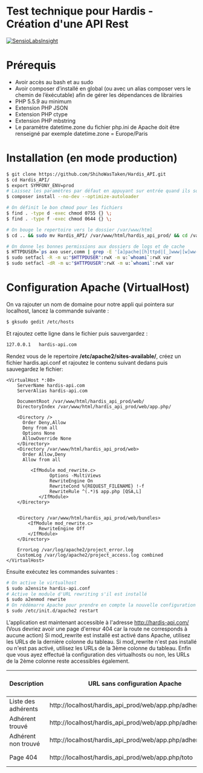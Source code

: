 Test technique pour Hardis - Création d'une API Rest
=======

[![SensioLabsInsight](https://insight.sensiolabs.com/projects/21be9ed2-ea96-4120-b96e-593a73ab9db2/big.png)](https://insight.sensiolabs.com/projects/21be9ed2-ea96-4120-b96e-593a73ab9db2)

Prérequis
======
* Avoir accès au bash et au sudo
*	Avoir composer d’installé en global (ou avec un alias composer vers le chemin de l’éxécutable) afin de gérer les dépendances de librairies
*	PHP 5.5.9 au minimum
*	Extension PHP JSON
*	Extension PHP ctype
*	Extension PHP mbstring
*	Le paramètre datetime.zone du fichier php.ini de Apache doit être renseigné par exemple datetime.zone = Europe/Paris


Installation (en mode production)
======

```bash
$ git clone https://github.com/ShihoWasTaken/Hardis_API.git
$ cd Hardis_API/
$ export SYMFONY_ENV=prod
# Laissez les paramètres par défaut en appuyant sur entrée quand ils sont demandés
$ composer install --no-dev --optimize-autoloader

# On définit le bon chmod pour les fichiers
$ find . -type d -exec chmod 0755 {} \;
$ find . -type f -exec chmod 0644 {} \;

# On bouge le repertoire vers le dossier /var/www/html
$ cd .. && sudo mv Hardis_API/ /var/www/html/hardis_api_prod/ && cd /var/www/html/hardis_api_prod/

# On donne les bonnes permissions aux dossiers de logs et de cache
$ HTTPDUSER=`ps axo user,comm | grep -E '[a]pache|[h]ttpd|[_]www|[w]ww-data|[n]ginx' | grep -v root | head -1 | cut -d\  -f1`
$ sudo setfacl -R -m u:"$HTTPDUSER":rwX -m u:`whoami`:rwX var
$ sudo setfacl -dR -m u:"$HTTPDUSER":rwX -m u:`whoami`:rwX var
``` 

Configuration Apache (VirtualHost)
======

On va rajouter un nom de domaine pour notre appli qui pointera sur localhost, lancez la commande suivante :
```bash
$ gksudo gedit /etc/hosts
``` 
Et rajoutez cette ligne dans le fichier puis sauvergardez :
```txt
127.0.0.1   hardis-api.com
``` 

Rendez vous de le repertoire **/etc/apache2/sites-available/**, créez un fichier hardis.api.conf et rajoutez le contenu suivant dedans puis sauvegardez le fichier:

```
<VirtualHost *:80>
    ServerName hardis-api.com
    ServerAlias hardis-api.com

    DocumentRoot /var/www/html/hardis_api_prod/web/
    DirectoryIndex /var/www/html/hardis_api_prod/web/app.php/

	<Directory />
	  Order Deny,Allow
	  Deny from all
	  Options None
	  AllowOverride None
	</Directory>
    <Directory /var/www/html/hardis_api_prod/web>
	  Order Allow,Deny
	  Allow from all

		 <IfModule mod_rewrite.c>
	            Options -MultiViews
	            RewriteEngine On
	            RewriteCond %{REQUEST_FILENAME} !-f
	            RewriteRule ^(.*)$ app.php [QSA,L]
	        </IfModule>
    </Directory>


    <Directory /var/www/html/hardis_api_prod/web/bundles>
        <IfModule mod_rewrite.c>
            RewriteEngine Off
        </IfModule>
    </Directory>

    ErrorLog /var/log/apache2/project_error.log
    CustomLog /var/log/apache2/project_access.log combined
</VirtualHost>
``` 
Ensuite exécutez les commandes suivantes :
``` bash
# On active le virtualhost
$ sudo a2ensite hardis-api.conf
# Active le module d'URL rewriting s'il est installé
$ sudo a2enmod rewrite
# On rédémarre Apache pour prendre en compte la nouvelle configuration
$ sudo /etc/init.d/apache2 restart
``` 
L'application est maintenant accessible à l'adresse http://hardis-api.com/ (Vous devriez avoir une page d'erreur 404 car la route ne corresponds à aucune action)
Si mod_rewrite est installé est activé dans Apache, utilisez les URLs de la dernière colonne du tableau.
Si mod_rewrite n'est pas installé ou n'est pas activé, utilisez les URLs de la 3ème colonne du tableau.
Enfin que vous ayez effectué la configuration des virtualhosts ou non, les URLs de la 2ème colonne reste accessibles également.

Description | URL sans configuration Apache | URL avec configuration Apache | URL configuration Apache + mod_rewrite
--- | --- | --- | ---
Liste des adhérents | http://localhost/hardis_api_prod/web/app.php/adherents | http://hardis-api.com/app.php/adherents | http://hardis-api.com/adherents
Adhérent trouvé | http://localhost/hardis_api_prod/web/app.php/adherents/2  | http://hardis-api.com/app.php/adherents/2 | http://hardis-api.com/adherents/2
Adhérent non trouvé | http://localhost/hardis_api_prod/web/app.php/adherents/99 | http://hardis-api.com/app.php/adherents/99 | http://hardis-api.com/adherents/99
Page 404 | http://localhost/hardis_api_prod/web/app.php/toto | http://hardis-api.com/app.php/toto | http://hardis-api.com/toto
